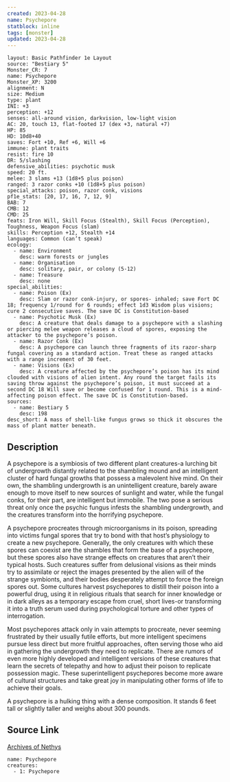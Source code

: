 ```yaml
---
created: 2023-04-28
name: Psychepore
statblock: inline
tags: [monster]
updated: 2023-04-28
---
```

```statblock
layout: Basic Pathfinder 1e Layout
source: "Bestiary 5"
Monster_CR: 7
name: Psychepore
Monster_XP: 3200
alignment: N
size: Medium
type: plant
INI: +3
perception: +12
senses: all-around vision, darkvision, low-light vision
AC: 20, touch 13, flat-footed 17 (dex +3, natural +7)
HP: 85
HD: 10d8+40
saves: Fort +10, Ref +6, Will +6
immune: plant traits
resist: fire 10
DR: 5/slashing
defensive_abilities: psychotic musk
speed: 20 ft.
melee: 3 slams +13 (1d8+5 plus poison)
ranged: 3 razor conks +10 (1d8+5 plus poison)
special_attacks: poison, razor conk, visions
pf1e_stats: [20, 17, 16, 7, 12, 9]
BAB: 7
CMB: 12
CMD: 25
feats: Iron Will, Skill Focus (Stealth), Skill Focus (Perception), Toughness, Weapon Focus (slam)
skills: Perception +12, Stealth +14
languages: Common (can’t speak)
ecology:
  - name: Environment
    desc: warm forests or jungles
  - name: Organisation
    desc: solitary, pair, or colony (5-12)
  - name: Treasure
    desc: none
special_abilities:
  - name: Poison (Ex)
    desc: Slam or razor conk-injury, or spores- inhaled; save Fort DC 18; frequency 1/round for 6 rounds; effect 1d3 Wisdom plus visions; cure 2 consecutive saves. The save DC is Constitution-based
  - name: Psychotic Musk (Ex)
    desc: A creature that deals damage to a psychepore with a slashing or piercing melee weapon releases a cloud of spores, exposing the attacker to the psychepore’s poison.
  - name: Razor Conk (Ex)
    desc: A psychepore can launch three fragments of its razor-sharp fungal covering as a standard action. Treat these as ranged attacks with a range increment of 30 feet.
  - name: Visions (Ex)
    desc: A creature affected by the psychepore’s poison has its mind clouded with visions of alien intent. Any round the target fails its saving throw against the psychepore’s poison, it must succeed at a second DC 18 Will save or become confused for 1 round. This is a mind-affecting poison effect. The save DC is Constitution-based.
sources:
  - name: Bestiary 5
    desc: 198
desc_short: A mass of shell-like fungus grows so thick it obscures the mass of plant matter beneath.
```
## Description
A psychepore is a symbiosis of two different plant creatures-a lurching bit of undergrowth distantly related to the shambling mound and an intelligent cluster of hard fungal growths that possess a malevolent hive mind. On their own, the shambling undergrowth is an unintelligent creature, barely aware enough to move itself to new sources of sunlight and water, while the fungal conks, for their part, are intelligent but immobile. The two pose a serious threat only once the psychic fungus infests the shambling undergrowth, and the creatures transform into the horrifying psychepore.

 A psychepore procreates through microorganisms in its poison, spreading into victims fungal spores that try to bond with that host’s physiology to create a new psychepore. Generally, the only creatures with which these spores can coexist are the shambles that form the base of a psychepore, but these spores also have strange effects on creatures that aren’t their typical hosts. Such creatures suffer from delusional visions as their minds try to assimilate or reject the images presented by the alien will of the strange symbionts, and their bodies desperately attempt to force the foreign spores out. Some cultures harvest psychepores to distill their poison into a powerful drug, using it in religious rituals that search for inner knowledge or in dark alleys as a temporary escape from cruel, short lives-or transforming it into a truth serum used during psychological torture and other types of interrogation.

 Most psychepores attack only in vain attempts to procreate, never seeming frustrated by their usually futile efforts, but more intelligent specimens pursue less direct but more fruitful approaches, often serving those who aid in gathering the undergrowth they need to replicate. There are rumors of even more highly developed and intelligent versions of these creatures that learn the secrets of telepathy and how to adjust their poison to replicate possession magic. These superintelligent psychepores become more aware of cultural structures and take great joy in manipulating other forms of life to achieve their goals.

 A psychepore is a hulking thing with a dense composition. It stands 6 feet tall or slightly taller and weighs about 300 pounds.
## Source Link
[Archives of Nethys](https://aonprd.com/MonsterDisplay.aspx?ItemName=Psychepore)
```encounter-table
name: Psychepore
creatures:
  - 1: Psychepore
```
